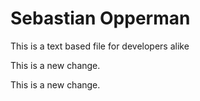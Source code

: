 # Sebastian Opperman

This is a text based file for developers alike

This is a new change.

This is a new change.